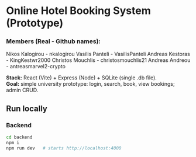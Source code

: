 # Online Hotel Booking System (Prototype)

### Members (Real - Github names):
Nikos Kalogirou - nkalogirou
Vasilis Panteli - VasilisPanteli
Andreas Kestoras - KingKestwr2000
Christos Mouchlis - christosmouchlis21
Andreas Andreou - antreasmarvel2-crypto

**Stack:** React (Vite) + Express (Node) + SQLite (single .db file).  
**Goal:** simple university prototype: login, search, book, view bookings; admin CRUD.

## Run locally
### Backend
```bash
cd backend
npm i
npm run dev   # starts http://localhost:4000

